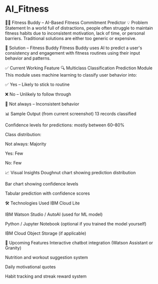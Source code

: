 # AI_Fitness
🏋‍♀ Fitness Buddy – AI-Based Fitness Commitment Predictor
💡 Problem Statement
In a world full of distractions, people often struggle to maintain fitness habits due to inconsistent motivation, lack of time, or personal barriers. Traditional solutions are either too generic or expensive.

🎯 Solution – Fitness Buddy
Fitness Buddy uses AI to predict a user's consistency and engagement with fitness routines using their input behavior and patterns.

✅ Current Working Feature
🔍 Multiclass Classification Prediction Module
This module uses machine learning to classify user behavior into:

✅ Yes – Likely to stick to routine

❌ No – Unlikely to follow through

🤷 Not always – Inconsistent behavior

📊 Sample Output (from current screenshot)
13 records classified

Confidence levels for predictions: mostly between 60–80%

Class distribution:

Not always: Majority

Yes: Few

No: Few

📈 Visual Insights
Doughnut chart showing prediction distribution

Bar chart showing confidence levels

Tabular prediction with confidence scores

🛠 Technologies Used
IBM Cloud Lite

IBM Watson Studio / AutoAI (used for ML model)

Python / Jupyter Notebook (optional if you trained the model yourself)

IBM Cloud Object Storage (if applicable)

🚧 Upcoming Features
Interactive chatbot integration (Watson Assistant or Granity)

Nutrition and workout suggestion system

Daily motivational quotes

Habit tracking and streak reward system
